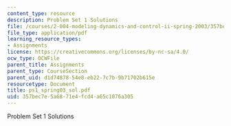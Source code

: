 ```yaml
---
content_type: resource
description: Problem Set 1 Solutions
file: /courses/2-004-modeling-dynamics-and-control-ii-spring-2003/357bec7e5a6871e4fcd4a65c1076a305_ps1_spring03_sol.pdf
file_type: application/pdf
learning_resource_types:
- Assignments
license: https://creativecommons.org/licenses/by-nc-sa/4.0/
ocw_type: OCWFile
parent_title: Assignments
parent_type: CourseSection
parent_uid: d1d74878-54e8-eb22-7c7b-9b71702b615e
resourcetype: Document
title: ps1_spring03_sol.pdf
uid: 357bec7e-5a68-71e4-fcd4-a65c1076a305
---
```

Problem Set 1 Solutions